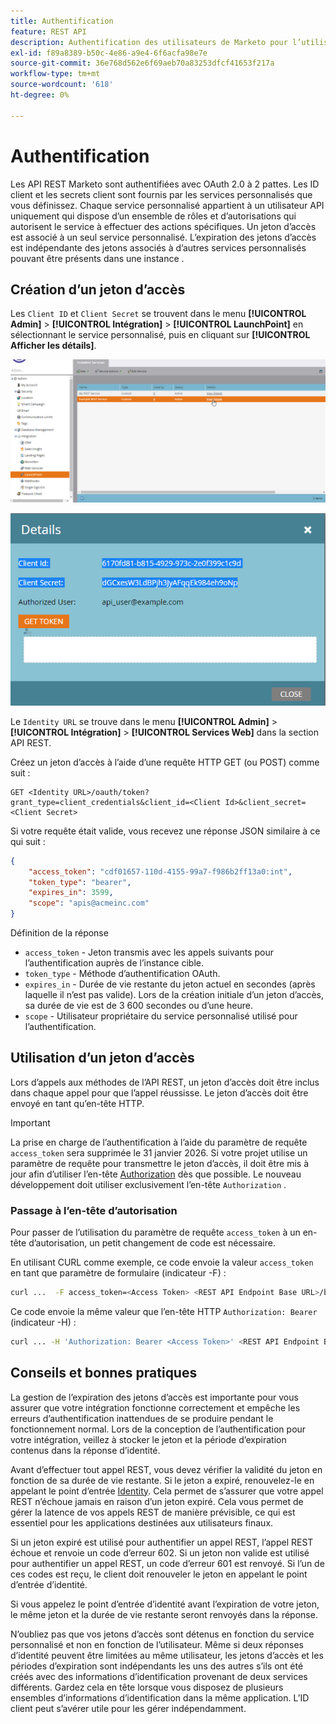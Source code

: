 ```yaml
---
title: Authentification
feature: REST API
description: Authentification des utilisateurs de Marketo pour l’utilisation de l’API.
exl-id: f89a8389-b50c-4e86-a9e4-6f6acfa98e7e
source-git-commit: 36e768d562e6f69aeb70a83253dfcf41653f217a
workflow-type: tm+mt
source-wordcount: '618'
ht-degree: 0%

---
```


# Authentification

Les API REST Marketo sont authentifiées avec OAuth 2.0 à 2 pattes. Les ID client et les secrets client sont fournis par les services personnalisés que vous définissez. Chaque service personnalisé appartient à un utilisateur API uniquement qui dispose d’un ensemble de rôles et d’autorisations qui autorisent le service à effectuer des actions spécifiques. Un jeton d’accès est associé à un seul service personnalisé. L’expiration des jetons d’accès est indépendante des jetons associés à d’autres services personnalisés pouvant être présents dans une instance .

## Création d’un jeton d’accès

Les `Client ID` et `Client Secret` se trouvent dans le menu **[!UICONTROL Admin]** > **[!UICONTROL Intégration]** > **[!UICONTROL LaunchPoint]** en sélectionnant le service personnalisé, puis en cliquant sur **[!UICONTROL Afficher les détails]**.

![Obtenir les détails du service REST](assets/authentication-service-view-details.png)

![Informations d’identification du point de lancement](assets/admin-launchpoint-credentials.png)

Le `Identity URL` se trouve dans le menu **[!UICONTROL Admin]** > **[!UICONTROL Intégration]** > **[!UICONTROL Services Web]** dans la section API REST.

Créez un jeton d’accès à l’aide d’une requête HTTP GET (ou POST) comme suit :

```
GET <Identity URL>/oauth/token?grant_type=client_credentials&client_id=<Client Id>&client_secret=<Client Secret>
```

Si votre requête était valide, vous recevez une réponse JSON similaire à ce qui suit :

```json
{
    "access_token": "cdf01657-110d-4155-99a7-f986b2ff13a0:int",
    "token_type": "bearer",
    "expires_in": 3599,
    "scope": "apis@acmeinc.com"
}
```

Définition de la réponse

- `access_token` - Jeton transmis avec les appels suivants pour l’authentification auprès de l’instance cible.
- `token_type` - Méthode d’authentification OAuth.
- `expires_in` - Durée de vie restante du jeton actuel en secondes (après laquelle il n’est pas valide). Lors de la création initiale d’un jeton d’accès, sa durée de vie est de 3 600 secondes ou d’une heure.
- `scope` - Utilisateur propriétaire du service personnalisé utilisé pour l’authentification.

## Utilisation d’un jeton d’accès

Lors d’appels aux méthodes de l’API REST, un jeton d’accès doit être inclus dans chaque appel pour que l’appel réussisse.
Le jeton d’accès doit être envoyé en tant qu’en-tête HTTP.

>[!IMPORTANT]
>
>La prise en charge de l’authentification à l’aide du paramètre de requête `access_token` sera supprimée le 31 janvier 2026. Si votre projet utilise un paramètre de requête pour transmettre le jeton d’accès, il doit être mis à jour afin d’utiliser l’en-tête [Authorization](https://experienceleague.adobe.com/fr/docs/marketo-developer/marketo/rest/authentication#using-an-access-token) dès que possible. Le nouveau développement doit utiliser exclusivement l’en-tête `Authorization` .

### Passage à l’en-tête d’autorisation

Pour passer de l’utilisation du paramètre de requête `access_token` à un en-tête d’autorisation, un petit changement de code est nécessaire.

En utilisant CURL comme exemple, ce code envoie la valeur `access_token` en tant que paramètre de formulaire (indicateur -F) :

```bash
curl ...  -F access_token=<Access Token> <REST API Endpoint Base URL>/bulk/v1/apiCall.json
```

Ce code envoie la même valeur que l’en-tête HTTP `Authorization: Bearer` (indicateur -H) :

```bash
curl ... -H 'Authorization: Bearer <Access Token>' <REST API Endpoint Base URL>/bulk/v1/apiCall.json
```

## Conseils et bonnes pratiques

La gestion de l’expiration des jetons d’accès est importante pour vous assurer que votre intégration fonctionne correctement et empêche les erreurs d’authentification inattendues de se produire pendant le fonctionnement normal. Lors de la conception de l’authentification pour votre intégration, veillez à stocker le jeton et la période d’expiration contenus dans la réponse d’identité.

Avant d’effectuer tout appel REST, vous devez vérifier la validité du jeton en fonction de sa durée de vie restante. Si le jeton a expiré, renouvelez-le en appelant le point d’entrée [Identity](https://developer.adobe.com/marketo-apis/api/identity/#tag/Identity/operation/identityUsingGET). Cela permet de s’assurer que votre appel REST n’échoue jamais en raison d’un jeton expiré. Cela vous permet de gérer la latence de vos appels REST de manière prévisible, ce qui est essentiel pour les applications destinées aux utilisateurs finaux.

Si un jeton expiré est utilisé pour authentifier un appel REST, l’appel REST échoue et renvoie un code d’erreur 602. Si un jeton non valide est utilisé pour authentifier un appel REST, un code d’erreur 601 est renvoyé. Si l’un de ces codes est reçu, le client doit renouveler le jeton en appelant le point d’entrée d’identité.

Si vous appelez le point d’entrée d’identité avant l’expiration de votre jeton, le même jeton et la durée de vie restante seront renvoyés dans la réponse.

N’oubliez pas que vos jetons d’accès sont détenus en fonction du service personnalisé et non en fonction de l’utilisateur. Même si deux réponses d’identité peuvent être limitées au même utilisateur, les jetons d’accès et les périodes d’expiration sont indépendants les uns des autres s’ils ont été créés avec des informations d’identification provenant de deux services différents. Gardez cela en tête lorsque vous disposez de plusieurs ensembles d’informations d’identification dans la même application. L’ID client peut s’avérer utile pour les gérer indépendamment.
